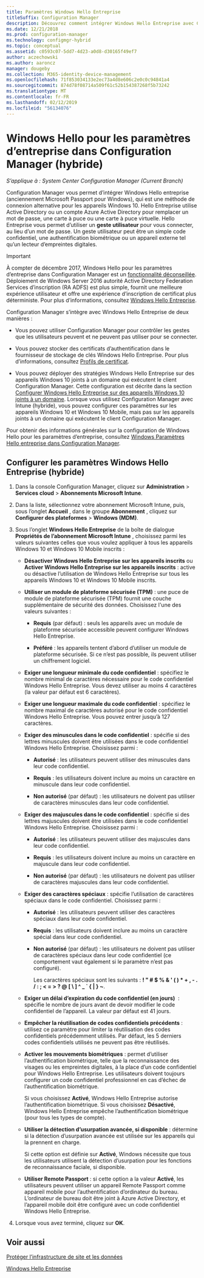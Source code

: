 ```yaml
---
title: Paramètres Windows Hello Entreprise
titleSuffix: Configuration Manager
description: Découvrez comment intégrer Windows Hello Entreprise avec Configuration Manager.
ms.date: 12/21/2018
ms.prod: configuration-manager
ms.technology: configmgr-hybrid
ms.topic: conceptual
ms.assetid: c0593c07-5dd7-4d23-a0d8-d30165f49ef7
author: aczechowski
ms.author: aaroncz
manager: dougeby
ms.collection: M365-identity-device-management
ms.openlocfilehash: 71f853034133e2ec73a4d8e606c2e0c0c94841a4
ms.sourcegitcommit: 874d78f08714a509f61c52b154387268f5b73242
ms.translationtype: MT
ms.contentlocale: fr-FR
ms.lasthandoff: 02/12/2019
ms.locfileid: "56134076"
---
```

# <a name="windows-hello-for-business-settings-in-configuration-manager-hybrid"></a>Windows Hello pour les paramètres d’entreprise dans Configuration Manager (hybride)

*S’applique à : System Center Configuration Manager (Current Branch)*

Configuration Manager vous permet d’intégrer Windows Hello entreprise (anciennement Microsoft Passport pour Windows), qui est une méthode de connexion alternative pour les appareils Windows 10. Hello Entreprise utilise Active Directory ou un compte Azure Active Directory pour remplacer un mot de passe, une carte à puce ou une carte à puce virtuelle. Hello Entreprise vous permet d’utiliser un **geste utilisateur** pour vous connecter, au lieu d’un mot de passe. Un geste utilisateur peut être un simple code confidentiel, une authentification biométrique ou un appareil externe tel qu’un lecteur d’empreintes digitales.  

> [!Important]  
> À compter de décembre 2017, Windows Hello pour les paramètres d’entreprise dans Configuration Manager est un [fonctionnalité déconseillée](/sccm/core/plan-design/changes/deprecated/removed-and-deprecated-cmfeatures). Déploiement de Windows Server 2016 autorité Active Directory Federation Services d’inscription (RA ADFS) est plus simple, fournit une meilleure expérience utilisateur et offre une expérience d’inscription de certificat plus déterministe. Pour plus d’informations, consultez [Windows Hello Entreprise](https://docs.microsoft.com/windows/access-protection/hello-for-business/hello-identity-verification).  


Configuration Manager s’intègre avec Windows Hello Entreprise de deux manières :  

- Vous pouvez utiliser Configuration Manager pour contrôler les gestes que les utilisateurs peuvent et ne peuvent pas utiliser pour se connecter.  

- Vous pouvez stocker des certificats d’authentification dans le fournisseur de stockage de clés Windows Hello Entreprise. Pour plus d’informations, consultez [Profils de certificat](create-pfx-certificate-profiles.md).  

- Vous pouvez déployer des stratégies Windows Hello Entreprise sur des appareils Windows 10 joints à un domaine qui exécutent le client Configuration Manager. Cette configuration est décrite dans la section [Configurer Windows Hello Entreprise sur des appareils Windows 10 joints à un domaine](/sccm/protect/deploy-use/windows-hello-for-business-settings#configure-windows-hello-for-business-on-domain-joined-windows-10-devices). Lorsque vous utilisez Configuration Manager avec Intune (hybride), vous pouvez configurer ces paramètres sur les appareils Windows 10 et Windows 10 Mobile, mais pas sur les appareils joints à un domaine qui exécutent le client Configuration Manager.   

Pour obtenir des informations générales sur la configuration de Windows Hello pour les paramètres d’entreprise, consultez [Windows Paramètres Hello entreprise dans Configuration Manager](/sccm/protect/deploy-use/windows-hello-for-business-settings).



## <a name="configure-windows-hello-for-business-settings-hybrid"></a>Configurer les paramètres Windows Hello Entreprise (hybride)  

1. Dans la console Configuration Manager, cliquez sur **Administration** > **Services cloud** > **Abonnements Microsoft Intune**.  

2. Dans la liste, sélectionnez votre abonnement Microsoft Intune, puis, sous l’onglet **Accueil** , dans le groupe **Abonnement** , cliquez sur **Configurer des plateformes** > **Windows (MDM)**.  

3. Sous l’onglet **Windows Hello Entreprise** de la boîte de dialogue **Propriétés de l’abonnement Microsoft Intune** , choisissez parmi les valeurs suivantes celles que vous voulez appliquer à tous les appareils Windows 10 et Windows 10 Mobile inscrits :  

   - **Désactiver Windows Hello Entreprise sur les appareils inscrits** ou **Activer Windows Hello Entreprise sur les appareils inscrits** : active ou désactive l’utilisation de Windows Hello Entreprise sur tous les appareils Windows 10 et Windows 10 Mobile inscrits.  

   - **Utiliser un module de plateforme sécurisée (TPM)** : une puce de module de plateforme sécurisée (TPM) fournit une couche supplémentaire de sécurité des données. Choisissez l'une des valeurs suivantes :  

     -   **Requis** (par défaut) : seuls les appareils avec un module de plateforme sécurisée accessible peuvent configurer Windows Hello Entreprise.  

     -   **Préféré** : les appareils tentent d’abord d’utiliser un module de plateforme sécurisée. Si ce n’est pas possible, ils peuvent utiliser un chiffrement logiciel.  

   - **Exiger une longueur minimale du code confidentiel** : spécifiez le nombre minimal de caractères nécessaire pour le code confidentiel Windows Hello Entreprise. Vous devez utiliser au moins 4 caractères (la valeur par défaut est 6 caractères).  

   - **Exiger une longueur maximale du code confidentiel** : spécifiez le nombre maximal de caractères autorisé pour le code confidentiel Windows Hello Entreprise. Vous pouvez entrer jusqu’à 127 caractères.  

   - **Exiger des minuscules dans le code confidentiel** : spécifie si des lettres minuscules doivent être utilisées dans le code confidentiel Windows Hello Entreprise. Choisissez parmi :  

     -   **Autorisé** : les utilisateurs peuvent utiliser des minuscules dans leur code confidentiel.  

     -   **Requis** : les utilisateurs doivent inclure au moins un caractère en minuscule dans leur code confidentiel.  

     -   **Non autorisé** (par défaut) : les utilisateurs ne doivent pas utiliser de caractères minuscules dans leur code confidentiel.  

   - **Exiger des majuscules dans le code confidentiel** : spécifie si des lettres majuscules doivent être utilisées dans le code confidentiel Windows Hello Entreprise. Choisissez parmi :  

     -   **Autorisé** : les utilisateurs peuvent utiliser des majuscules dans leur code confidentiel.  

     -   **Requis** : les utilisateurs doivent inclure au moins un caractère en majuscule dans leur code confidentiel.  

     -   **Non autorisé** (par défaut) : les utilisateurs ne doivent pas utiliser de caractères majuscules dans leur code confidentiel.  

   - **Exiger des caractères spéciaux** : spécifie l’utilisation de caractères spéciaux dans le code confidentiel. Choisissez parmi :  

     - **Autorisé** : les utilisateurs peuvent utiliser des caractères spéciaux dans leur code confidentiel.  

     - **Requis** : les utilisateurs doivent inclure au moins un caractère spécial dans leur code confidentiel.  

     - **Non autorisé** (par défaut) : les utilisateurs ne doivent pas utiliser de caractères spéciaux dans leur code confidentiel (ce comportement vaut également si le paramètre n’est pas configuré).  

       Les caractères spéciaux sont les suivants : **! " # $ % & ' ( ) \* + , - . / : ; < = > ? @ [ \ ] ^ _ ` { &#124; } ~**.  

   - **Exiger un délai d’expiration du code confidentiel (en jours)**  : spécifie le nombre de jours avant de devoir modifier le code confidentiel de l’appareil. La valeur par défaut est 41 jours.  

   - **Empêcher la réutilisation de codes confidentiels précédents** : utilisez ce paramètre pour limiter la réutilisation des codes confidentiels précédemment utilisés. Par défaut, les 5 derniers codes confidentiels utilisés ne peuvent pas être réutilisés.  

   - **Activer les mouvements biométriques** : permet d’utiliser l’authentification biométrique, telle que la reconnaissance des visages ou les empreintes digitales, à la place d’un code confidentiel pour Windows Hello Entreprise. Les utilisateurs doivent toujours configurer un code confidentiel professionnel en cas d’échec de l’authentification biométrique.  

      Si vous choisissez **Activé**, Windows Hello Entreprise autorise l’authentification biométrique.  Si vous choisissez **Désactivé**, Windows Hello Entreprise empêche l’authentification biométrique (pour tous les types de compte).  

   - **Utiliser la détection d’usurpation avancée, si disponible** : détermine si la détection d’usurpation avancée est utilisée sur les appareils qui la prennent en charge.  

      Si cette option est définie sur **Activé**, Windows nécessite que tous les utilisateurs utilisent la détection d’usurpation pour les fonctions de reconnaissance faciale, si disponible.  

   - **Utiliser Remote Passport** : si cette option a la valeur **Activé**, les utilisateurs peuvent utiliser un appareil Remote Passport comme appareil mobile pour l’authentification d’ordinateur du bureau. L’ordinateur de bureau doit être joint à Azure Active Directory, et l’appareil mobile doit être configuré avec un code confidentiel Windows Hello Entreprise.  

4. Lorsque vous avez terminé, cliquez sur **OK**.  



## <a name="see-also"></a>Voir aussi  

[Protéger l’infrastructure de site et les données](/sccm/protect/understand/protect-data-and-site-infrastructure)

[Windows Hello Entreprise](https://docs.microsoft.com/windows/security/identity-protection/hello-for-business/hello-identity-verification)  
